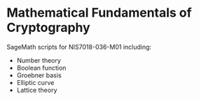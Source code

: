 # Mathematical Fundamentals of Cryptography

SageMath scripts for NIS7018-036-M01 including:
- Number theory
- Boolean function
- Groebner basis
- Elliptic curve
- Lattice theory